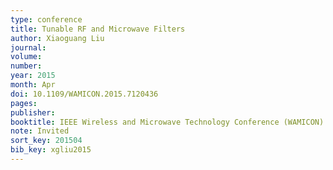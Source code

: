 ```yaml
---
type: conference
title: Tunable RF and Microwave Filters
author: Xiaoguang Liu
journal:
volume:
number:
year: 2015
month: Apr
doi: 10.1109/WAMICON.2015.7120436
pages:
publisher:
booktitle: IEEE Wireless and Microwave Technology Conference (WAMICON)
note: Invited
sort_key: 201504
bib_key: xgliu2015
---
```

